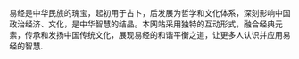 易经是中华民族的瑰宝，起初用于占卜，后发展为哲学和文化体系，深刻影响中国政治经济、文化，是中华智慧的结晶。本网站采用独特的互动形式，融合经典元素，传承和发扬中国传统文化，展现易经的和谐平衡之道，让更多人认识并应用易经的智慧.
